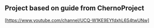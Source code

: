 ## Project based on guide from ChernoProject
[https://www.youtube.com/channel/UCQ-W1KE9EYfdxhL6S4twUNw]